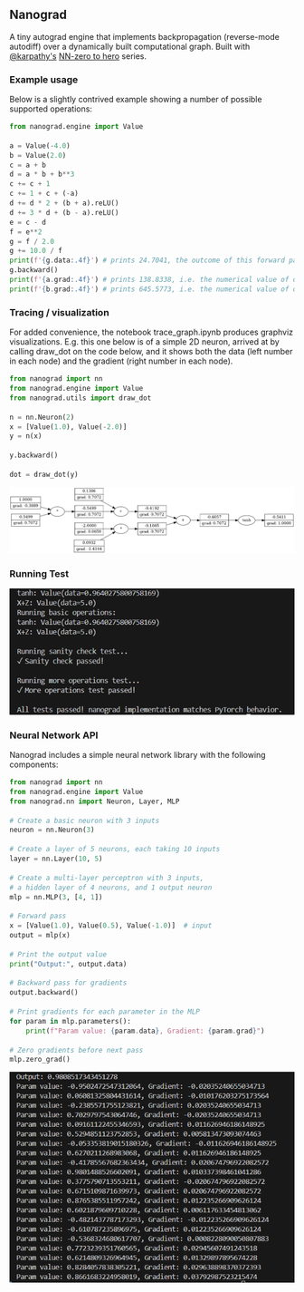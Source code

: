 ## Nanograd

A tiny autograd engine that implements backpropagation (reverse-mode autodiff) over a dynamically built computational graph. Built with [@karpathy's](https://github.com/karpathy) 
[NN-zero to hero](https://github.com/karpathy/micrograd/) series.


### Example usage

Below is a slightly contrived example showing a number of possible supported operations:

```python
from nanograd.engine import Value

a = Value(-4.0)
b = Value(2.0)
c = a + b
d = a * b + b**3
c += c + 1
c += 1 + c + (-a)
d += d * 2 + (b + a).reLU()
d += 3 * d + (b - a).reLU()
e = c - d
f = e**2
g = f / 2.0
g += 10.0 / f
print(f'{g.data:.4f}') # prints 24.7041, the outcome of this forward pass
g.backward()
print(f'{a.grad:.4f}') # prints 138.8338, i.e. the numerical value of dg/da
print(f'{b.grad:.4f}') # prints 645.5773, i.e. the numerical value of dg/db
```

### Tracing / visualization 

For added convenience, the notebook trace_graph.ipynb produces graphviz visualizations. E.g. this one below is of a simple 2D neuron, arrived at by calling draw_dot on the code below, and it shows both the data (left number in each node) and the gradient (right number in each node).

```python
from nanograd import nn
from nanograd.engine import Value
from nanograd.utils import draw_dot

n = nn.Neuron(2)
x = [Value(1.0), Value(-2.0)]
y = n(x)

y.backward()  

dot = draw_dot(y)
```
![Output Image](./computation_graph.png)

### Running Test
![Test Image](./test.png)


### Neural Network API

Nanograd includes a simple neural network library with the following components:

```python
from nanograd import nn
from nanograd.engine import Value
from nanograd.nn import Neuron, Layer, MLP

# Create a basic neuron with 3 inputs
neuron = nn.Neuron(3)

# Create a layer of 5 neurons, each taking 10 inputs
layer = nn.Layer(10, 5)

# Create a multi-layer perceptron with 3 inputs, 
# a hidden layer of 4 neurons, and 1 output neuron
mlp = nn.MLP(3, [4, 1])

# Forward pass
x = [Value(1.0), Value(0.5), Value(-1.0)]  # input
output = mlp(x)

# Print the output value
print("Output:", output.data)

# Backward pass for gradients
output.backward()

# Print gradients for each parameter in the MLP
for param in mlp.parameters():
    print(f"Param value: {param.data}, Gradient: {param.grad}")

# Zero gradients before next pass
mlp.zero_grad()
```
![Output Image](./outputapi.png)
